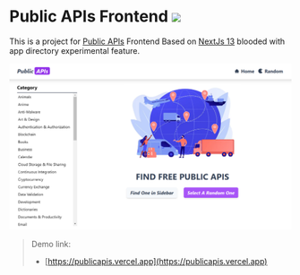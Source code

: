 <h1>
  Public APIs Frontend
  <img src="https://github.com/MR-Addict/public-apis-frontend/actions/workflows/docker.yml/badge.svg?branch=main"/>
</h1>

This is a project for [Public APIs](https://github.com/public-apis/public-apis) Frontend Based on [NextJs 13](https://beta.nextjs.org/docs) blooded with app directory experimental feature.

![Preview](images/preview.png)

> Demo link:
>
> - [https://publicapis.vercel.app](https://publicapis.vercel.app)
